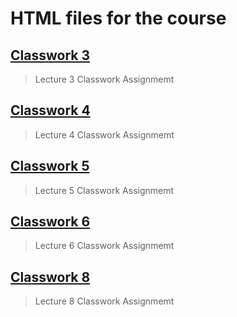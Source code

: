# HTML files for the course


## [Classwork 3](https://github.com/OrakomoRi/_html_workshop/tree/main/classwork3)
> Lecture 3 Classwork Assignmemt

## [Classwork 4](https://github.com/OrakomoRi/_html_workshop/tree/main/classwork4)
> Lecture 4 Classwork Assignmemt

## [Classwork 5](https://github.com/OrakomoRi/_html_workshop/tree/main/classwork5)
> Lecture 5 Classwork Assignmemt

## [Classwork 6](https://github.com/OrakomoRi/_html_workshop/tree/main/classwork6)
> Lecture 6 Classwork Assignmemt

## [Classwork 8](https://github.com/OrakomoRi/_html_workshop/tree/main/classwork8)
> Lecture 8 Classwork Assignmemt
